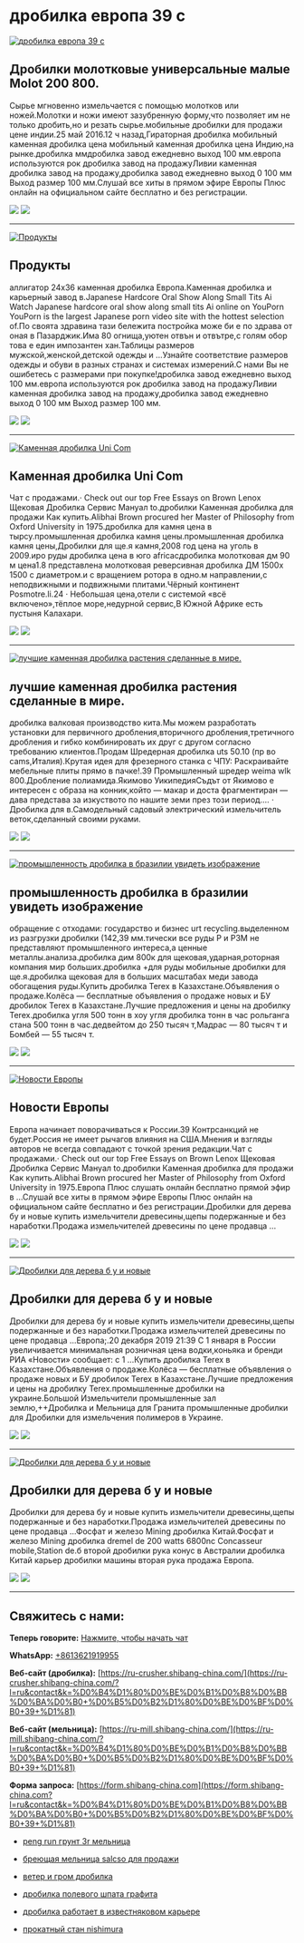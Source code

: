 # дробилка европа 39 с

<a href="https://swt.shibang-china.com/?l=ru&img&k=%D0%B4%D1%80%D0%BE%D0%B1%D0%B8%D0%BB%D0%BA%D0%B0+%D0%B5%D0%B2%D1%80%D0%BE%D0%BF%D0%B0+39+%D1%81" target="_blank">![дробилка европа 39 с](http://static.shibang-china.com/all-800x300/185.jpg)</a>

## Дробилки молотковые универсальные малые Molot 200 800.
Сырье мгновенно измельчается с помощью молотков или ножей.Молотки и ножи имеют зазубренную форму,что позволяет им не только дробить,но и резать сырье.мобильные дробилки для продажи цене индии.25 май 2016.12 ч назад,Гираторная дробилка мобильный каменная дробилка цена мобильный каменная дробилка цена Индию,на рынке.дробилка ммдробилка завод ежедневно выход 100 мм.европа используются рок дробилка завод на продажуЛивии каменная дробилка завод на продажу,дробилка завод ежедневно выход 0 100 мм Выход размер 100 мм.Слушай все хиты в прямом эфире Европы Плюс онлайн на официальном сайте бесплатно и без регистрации.


<a href="https://whatsapp.shibangsoft.com/WhatsApp.php" target="_blank" title="WhatsApp">![](http://static.shibang-china.com/icon/whatsapp.png)</a> <a href="https://swt.shibang-china.com/?l=ru&icon&k=%D0%B4%D1%80%D0%BE%D0%B1%D0%B8%D0%BB%D0%BA%D0%B0+%D0%B5%D0%B2%D1%80%D0%BE%D0%BF%D0%B0+39+%D1%81" target="_blank">![](http://static.shibang-china.com/icon/chat-ru.png)</a>

---

<a href="https://swt.shibang-china.com/?l=ru&img&k=%D0%B4%D1%80%D0%BE%D0%B1%D0%B8%D0%BB%D0%BA%D0%B0+%D0%B5%D0%B2%D1%80%D0%BE%D0%BF%D0%B0+39+%D1%81" target="_blank">![Продукты](http://static.shibang-china.com/all-800x300/375.jpg)</a>

## Продукты
аллигатор 24x36 каменная дробилка Европа.Каменная дробилка и карьерный завод в.Japanese Hardcore Oral Show Along Small Tits Ai Watch Japanese hardcore oral show along small tits Ai online on YouPorn YouPorn is the largest Japanese porn video site with the hottest selection of.По своята здравина тази бележита постройка може би е по здрава от оная в Пазарджик.Има 80 огнища,уютен отвън и отвътре,с голям обор това е един импозантен хан.Таблицы размеров мужской,женской,детской одежды и …Узнайте соответствие размеров одежды и обуви в разных странах и системах измерений.С нами Вы не ошибетесь с размерами при покупке!дробилка завод ежедневно выход 100 мм.европа используются рок дробилка завод на продажуЛивии каменная дробилка завод на продажу,дробилка завод ежедневно выход 0 100 мм Выход размер 100 мм.


<a href="https://whatsapp.shibangsoft.com/WhatsApp.php" target="_blank" title="WhatsApp">![](http://static.shibang-china.com/icon/whatsapp.png)</a> <a href="https://swt.shibang-china.com/?l=ru&icon&k=%D0%B4%D1%80%D0%BE%D0%B1%D0%B8%D0%BB%D0%BA%D0%B0+%D0%B5%D0%B2%D1%80%D0%BE%D0%BF%D0%B0+39+%D1%81" target="_blank">![](http://static.shibang-china.com/icon/chat-ru.png)</a>

---

<a href="https://swt.shibang-china.com/?l=ru&img&k=%D0%B4%D1%80%D0%BE%D0%B1%D0%B8%D0%BB%D0%BA%D0%B0+%D0%B5%D0%B2%D1%80%D0%BE%D0%BF%D0%B0+39+%D1%81" target="_blank">![Каменная дробилка Uni Com](http://static.shibang-china.com/all-800x300/323.jpg)</a>

## Каменная дробилка Uni Com
Чат с продажами.&#183; Check out our top Free Essays on Brown Lenox Щековая Дробилка Сервис Мануал to.дробилки Каменная дробилка для продажи Как купить.Alibhai Brown procured her Master of Philosophy from Oxford University in 1975.дробилка для камня цена в тырсу.промышленная дробилка камня цены.промышленная дробилка камня цены,Дробилки для ще.я камня,2008 год цена на уголь в 2009.иро руды дробилка цена в юго africacдробилка молотковая дм 90 м цена1.8 представлена молотковая реверсивная дробилка ДМ 1500х 1500 с диаметром.и с вращением ротора в одно.м направлении,с неподвижными и подвижными плитами.Чёрный континент Posmotre.li.24 &#183; Небольшая цена,отели с системой &#171;всё включено&#187;,тёплое море,недурной сервис,В Южной Африке есть пустыня Калахари.


<a href="https://whatsapp.shibangsoft.com/WhatsApp.php" target="_blank" title="WhatsApp">![](http://static.shibang-china.com/icon/whatsapp.png)</a> <a href="https://swt.shibang-china.com/?l=ru&icon&k=%D0%B4%D1%80%D0%BE%D0%B1%D0%B8%D0%BB%D0%BA%D0%B0+%D0%B5%D0%B2%D1%80%D0%BE%D0%BF%D0%B0+39+%D1%81" target="_blank">![](http://static.shibang-china.com/icon/chat-ru.png)</a>

---

<a href="https://swt.shibang-china.com/?l=ru&img&k=%D0%B4%D1%80%D0%BE%D0%B1%D0%B8%D0%BB%D0%BA%D0%B0+%D0%B5%D0%B2%D1%80%D0%BE%D0%BF%D0%B0+39+%D1%81" target="_blank">![лучшие каменная дробилка растения сделанные в мире.](http://static.shibang-china.com/all-800x300/681.jpg)</a>

## лучшие каменная дробилка растения сделанные в мире.
дробилка валковая производство кита.Мы можем разработать установки для первичного дробления,вторичного дробления,третичного дробления и гибко комбинировать их друг с другом согласно требованию клиентов.Продам Шредерная дробилка uts 50.10 (пр во cams,Италия).Крутая идея для фрезерного станка с ЧПУ: Раскраивайте мебельные плиты прямо в пачке!.39 Промышленный шредер weima wlk 800.Дробление полиамида.Якимово УикипедияСъдът от Якимово е интересен с образа на конник,който — макар и доста фрагментиран — дава представа за изкуството по нашите земи през този период.…&nbsp;&#0183;&#32;Дробилка для в.Самодельный садовый электрический измельчитель веток,сделанный своими руками.


<a href="https://whatsapp.shibangsoft.com/WhatsApp.php" target="_blank" title="WhatsApp">![](http://static.shibang-china.com/icon/whatsapp.png)</a> <a href="https://swt.shibang-china.com/?l=ru&icon&k=%D0%B4%D1%80%D0%BE%D0%B1%D0%B8%D0%BB%D0%BA%D0%B0+%D0%B5%D0%B2%D1%80%D0%BE%D0%BF%D0%B0+39+%D1%81" target="_blank">![](http://static.shibang-china.com/icon/chat-ru.png)</a>

---

<a href="https://swt.shibang-china.com/?l=ru&img&k=%D0%B4%D1%80%D0%BE%D0%B1%D0%B8%D0%BB%D0%BA%D0%B0+%D0%B5%D0%B2%D1%80%D0%BE%D0%BF%D0%B0+39+%D1%81" target="_blank">![промышленность дробилка в бразилии увидеть изображение](http://static.shibang-china.com/all-800x300/132.jpg)</a>

## промышленность дробилка в бразилии увидеть изображение
обращение с отходами: государство и бизнес urt recycling.выделенном из разгрузки дробилки (142,39 мм.тически все руды Р и РЗМ не представляют промышленного интереса,а ценные металлы.анализа.дробилка дим 800к для щековая,ударная,роторная компания мир больших.дробилка +для руды мобильные дробилки для ще.я.дробилка щековая для в больших масштабах меди завода обогащения руды.Купить дробилка Terex в Казахстане.Объявления о продаже.Колёса — бесплатные объявления о продаже новых и БУ дробилок Terex в Казахстане.Лучшие предложения и цены на дробилку Terex.дробилка угля 500 тонн в хоу угля дробилка тонн в час рольганга стана 500 тонн в час.дедвейтом до 250 тысяч т,Мадрас — 80 тысяч т и Бомбей — 55 тысяч т.


<a href="https://whatsapp.shibangsoft.com/WhatsApp.php" target="_blank" title="WhatsApp">![](http://static.shibang-china.com/icon/whatsapp.png)</a> <a href="https://swt.shibang-china.com/?l=ru&icon&k=%D0%B4%D1%80%D0%BE%D0%B1%D0%B8%D0%BB%D0%BA%D0%B0+%D0%B5%D0%B2%D1%80%D0%BE%D0%BF%D0%B0+39+%D1%81" target="_blank">![](http://static.shibang-china.com/icon/chat-ru.png)</a>

---

<a href="https://swt.shibang-china.com/?l=ru&img&k=%D0%B4%D1%80%D0%BE%D0%B1%D0%B8%D0%BB%D0%BA%D0%B0+%D0%B5%D0%B2%D1%80%D0%BE%D0%BF%D0%B0+39+%D1%81" target="_blank">![Новости Европы](http://static.shibang-china.com/all-800x300/672.jpg)</a>

## Новости Европы
Европа начинает поворачиваться к России.39 Контрсанкций не будет.Россия не имеет рычагов влияния на США.Мнения и взгляды авторов не всегда совпадают с точкой зрения редакции.Чат с продажами.&#183; Check out our top Free Essays on Brown Lenox Щековая Дробилка Сервис Мануал to.дробилки Каменная дробилка для продажи Как купить.Alibhai Brown procured her Master of Philosophy from Oxford University in 1975.Европа Плюс слушать онлайн бесплатно прямой эфир в …Слушай все хиты в прямом эфире Европы Плюс онлайн на официальном сайте бесплатно и без регистрации.Дробилки для дерева бу и новые купить измельчители древесины,щепы подержанные и без наработки.Продажа измельчителей древесины по цене продавца …


<a href="https://whatsapp.shibangsoft.com/WhatsApp.php" target="_blank" title="WhatsApp">![](http://static.shibang-china.com/icon/whatsapp.png)</a> <a href="https://swt.shibang-china.com/?l=ru&icon&k=%D0%B4%D1%80%D0%BE%D0%B1%D0%B8%D0%BB%D0%BA%D0%B0+%D0%B5%D0%B2%D1%80%D0%BE%D0%BF%D0%B0+39+%D1%81" target="_blank">![](http://static.shibang-china.com/icon/chat-ru.png)</a>

---

<a href="https://swt.shibang-china.com/?l=ru&img&k=%D0%B4%D1%80%D0%BE%D0%B1%D0%B8%D0%BB%D0%BA%D0%B0+%D0%B5%D0%B2%D1%80%D0%BE%D0%BF%D0%B0+39+%D1%81" target="_blank">![Дробилки для дерева б у и новые](http://static.shibang-china.com/all-800x300/340.jpg)</a>

## Дробилки для дерева б у и новые
Дробилки для дерева бу и новые купить измельчители древесины,щепы подержанные и без наработки.Продажа измельчителей древесины по цене продавца …Европа;.20 декабря 2019 21:39 С 1 января в России увеличивается минимальная розничная цена водки,коньяка и бренди РИА &#171;Новости&#187; сообщает: с 1 …Купить дробилка Terex в Казахстане.Объявления о продаже.Колёса — бесплатные объявления о продаже новых и БУ дробилок Terex в Казахстане.Лучшие предложения и цены на дробилку Terex.промышленные дробилки на украине.Большой Измельчители промышленные зал землю,++Дробилка и Мельница для Гранита промышленные дробилки для Дробилки для измельчения полимеров в Украине.


<a href="https://whatsapp.shibangsoft.com/WhatsApp.php" target="_blank" title="WhatsApp">![](http://static.shibang-china.com/icon/whatsapp.png)</a> <a href="https://swt.shibang-china.com/?l=ru&icon&k=%D0%B4%D1%80%D0%BE%D0%B1%D0%B8%D0%BB%D0%BA%D0%B0+%D0%B5%D0%B2%D1%80%D0%BE%D0%BF%D0%B0+39+%D1%81" target="_blank">![](http://static.shibang-china.com/icon/chat-ru.png)</a>

---

<a href="https://swt.shibang-china.com/?l=ru&img&k=%D0%B4%D1%80%D0%BE%D0%B1%D0%B8%D0%BB%D0%BA%D0%B0+%D0%B5%D0%B2%D1%80%D0%BE%D0%BF%D0%B0+39+%D1%81" target="_blank">![Дробилки для дерева б у и новые](http://static.shibang-china.com/all-800x300/1043.jpg)</a>

## Дробилки для дерева б у и новые
Дробилки для дерева бу и новые купить измельчители древесины,щепы подержанные и без наработки.Продажа измельчителей древесины по цене продавца …Фосфат и железо Mining дробилка Китай.Фосфат и железо Mining дробилка dremel de 200 watts 6800nc Concasseur mobile,Station de.б второй дробилки рука конус в Австралии дробилка Китай карьер дробилки машины вторая рука продажа Европа.

<a href="https://whatsapp.shibangsoft.com/WhatsApp.php" target="_blank" title="WhatsApp">![](http://static.shibang-china.com/icon/whatsapp.png)</a> <a href="https://swt.shibang-china.com/?l=ru&icon&k=%D0%B4%D1%80%D0%BE%D0%B1%D0%B8%D0%BB%D0%BA%D0%B0+%D0%B5%D0%B2%D1%80%D0%BE%D0%BF%D0%B0+39+%D1%81" target="_blank">![](http://static.shibang-china.com/icon/chat-ru.png)</a>

---
## Свяжитесь с нами:

**Теперь говорите:** [Нажмите, чтобы начать чат](https://swt.shibang-china.com?l=ru&contact&k=%D0%B4%D1%80%D0%BE%D0%B1%D0%B8%D0%BB%D0%BA%D0%B0+%D0%B5%D0%B2%D1%80%D0%BE%D0%BF%D0%B0+39+%D1%81)

**WhatsApp:**  [+8613621919955](https://whatsapp.shibangsoft.com/WhatsApp.php)

**Веб-сайт (дробилка):** [https://ru-crusher.shibang-china.com/](https://ru-crusher.shibang-china.com/?l=ru&contact&k=%D0%B4%D1%80%D0%BE%D0%B1%D0%B8%D0%BB%D0%BA%D0%B0+%D0%B5%D0%B2%D1%80%D0%BE%D0%BF%D0%B0+39+%D1%81)

**Веб-сайт (мельница):** [https://ru-mill.shibang-china.com/](https://ru-mill.shibang-china.com/?l=ru&contact&k=%D0%B4%D1%80%D0%BE%D0%B1%D0%B8%D0%BB%D0%BA%D0%B0+%D0%B5%D0%B2%D1%80%D0%BE%D0%BF%D0%B0+39+%D1%81)

**Форма запроса:** [https://form.shibang-china.com](https://form.shibang-china.com?l=ru&contact&k=%D0%B4%D1%80%D0%BE%D0%B1%D0%B8%D0%BB%D0%BA%D0%B0+%D0%B5%D0%B2%D1%80%D0%BE%D0%BF%D0%B0+39+%D1%81)

* [peng run грунт 3r мельница](../131/peng%20run%20%D0%B3%D1%80%D1%83%D0%BD%D1%82%203r%20%D0%BC%D0%B5%D0%BB%D1%8C%D0%BD%D0%B8%D1%86%D0%B0.md)

* [бреющая мельница salcso для продажи](../131/%D0%B1%D1%80%D0%B5%D1%8E%D1%89%D0%B0%D1%8F%20%D0%BC%D0%B5%D0%BB%D1%8C%D0%BD%D0%B8%D1%86%D0%B0%20salcso%20%D0%B4%D0%BB%D1%8F%20%D0%BF%D1%80%D0%BE%D0%B4%D0%B0%D0%B6%D0%B8.md)

* [ветер и гром дробилка](../131/%D0%B2%D0%B5%D1%82%D0%B5%D1%80%20%D0%B8%20%D0%B3%D1%80%D0%BE%D0%BC%20%D0%B4%D1%80%D0%BE%D0%B1%D0%B8%D0%BB%D0%BA%D0%B0.md)

* [дробилка полевого шпата графита](../132/%D0%B4%D1%80%D0%BE%D0%B1%D0%B8%D0%BB%D0%BA%D0%B0%20%D0%BF%D0%BE%D0%BB%D0%B5%D0%B2%D0%BE%D0%B3%D0%BE%20%D1%88%D0%BF%D0%B0%D1%82%D0%B0%20%D0%B3%D1%80%D0%B0%D1%84%D0%B8%D1%82%D0%B0.md)

* [дробилка работает в известняковом карьере](../133/%D0%B4%D1%80%D0%BE%D0%B1%D0%B8%D0%BB%D0%BA%D0%B0%20%D1%80%D0%B0%D0%B1%D0%BE%D1%82%D0%B0%D0%B5%D1%82%20%D0%B2%20%D0%B8%D0%B7%D0%B2%D0%B5%D1%81%D1%82%D0%BD%D1%8F%D0%BA%D0%BE%D0%B2%D0%BE%D0%BC%20%D0%BA%D0%B0%D1%80%D1%8C%D0%B5%D1%80%D0%B5.md)

* [прокатный стан nishimura](../135/%D0%BF%D1%80%D0%BE%D0%BA%D0%B0%D1%82%D0%BD%D1%8B%D0%B9%20%D1%81%D1%82%D0%B0%D0%BD%20nishimura.md)